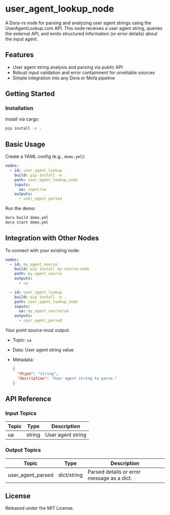# user_agent_lookup_node

A Dora-rs node for parsing and analyzing user agent strings using the UserAgentLookup.com API. This node receives a user agent string, queries the external API, and emits structured information (or error details) about the input agent.

## Features
- User agent string analysis and parsing via public API
- Robust input validation and error containment for unreliable sources
- Simple integration into any Dora or Mofa pipeline

## Getting Started

### Installation
Install via cargo:
```bash
pip install -e .
```

## Basic Usage

Create a YAML config (e.g., `demo.yml`):

```yaml
nodes:
  - id: user_agent_lookup
    build: pip install -e .
    path: user_agent_lookup_node
    inputs:
      ua: input/ua
    outputs:
      - user_agent_parsed
```

Run the demo:

```bash
dora build demo.yml
dora start demo.yml
```


## Integration with Other Nodes

To connect with your existing node:

```yaml
nodes:
  - id: my_agent_source
    build: pip install my-source-node
    path: my_agent_source
    outputs:
      - ua

  - id: user_agent_lookup
    build: pip install -e .
    path: user_agent_lookup_node
    inputs:
      ua: my_agent_source/ua
    outputs:
      - user_agent_parsed
```

Your point source must output:

* Topic: `ua`
* Data: User agent string value
* Metadata:

  ```json
  {
    "dtype": "string",
    "description": "User agent string to parse."
  }
  ```

## API Reference

### Input Topics

| Topic | Type   | Description           |
|-------|--------|-----------------------|
| ua    | string | User agent string     |

### Output Topics

| Topic             | Type        | Description                                |
|-------------------|-------------|--------------------------------------------|
| user_agent_parsed | dict/string | Parsed details or error message as a dict. |


## License

Released under the MIT License.
